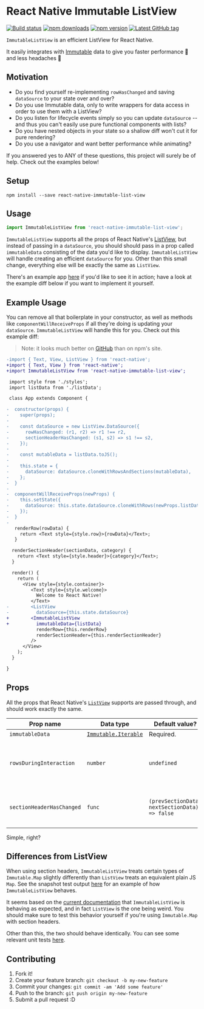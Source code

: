 # React Native Immutable ListView

[![Build status](https://travis-ci.org/cooperka/react-native-immutable-list-view.svg?branch=master)](https://travis-ci.org/cooperka/react-native-immutable-list-view)
[![npm downloads](https://img.shields.io/npm/dm/react-native-immutable-list-view.svg)](https://www.npmjs.com/package/react-native-immutable-list-view)
[![npm version](https://img.shields.io/npm/v/react-native-immutable-list-view.svg)](https://www.npmjs.com/package/react-native-immutable-list-view)
[![Latest GitHub tag](https://img.shields.io/github/tag/cooperka/react-native-immutable-list-view.svg)](https://github.com/cooperka/react-native-immutable-list-view)

`ImmutableListView` is an efficient ListView for React Native.

It easily integrates with [Immutable](https://facebook.github.io/immutable-js/) data to give you faster performance 🐎  and less headaches 🤕

## Motivation

- Do you find yourself re-implementing `rowHasChanged` and saving `dataSource` to your state over and over?
- Do you use Immutable data, only to write wrappers for data access in order to use them with a ListView?
- Do you listen for lifecycle events simply so you can update `dataSource` -- and thus you can't easily use pure functional components with lists?
- Do you have nested objects in your state so a shallow diff won't cut it for pure rendering?
- Do you use a navigator and want better performance while animating?

If you answered yes to ANY of these questions, this project will surely be of help. Check out the examples below!

## Setup

```console
npm install --save react-native-immutable-list-view
```

## Usage

```js
import ImmutableListView from 'react-native-immutable-list-view';
```

`ImmutableListView` supports all the props of React Native's [ListView](https://facebook.github.io/react-native/docs/listview.html),
but instead of passing in a `dataSource`, you should should pass in a prop called `immutableData`
consisting of the data you'd like to display. `ImmutableListView` will handle creating an efficient `dataSource` for you.
Other than this small change, everything else will be exactly the same as `ListView`.

There's an example app [here](https://github.com/cooperka/react-native-immutable-list-view/tree/master/example)
if you'd like to see it in action; have a look at the example diff below if you want to implement it yourself.

## Example Usage

You can remove all that boilerplate in your constructor, as well as methods like
`componentWillReceiveProps` if all they're doing is updating your `dataSource`.
`ImmutableListView` will handle this for you. Check out this example diff:

> Note: it looks much better on [GitHub](https://github.com/cooperka/react-native-immutable-list-view#example-usage) than on npm's site.

```diff
-import { Text, View, ListView } from 'react-native';
+import { Text, View } from 'react-native';
+import ImmutableListView from 'react-native-immutable-list-view';

 import style from './styles';
 import listData from './listData';

 class App extends Component {

-  constructor(props) {
-    super(props);
-
-    const dataSource = new ListView.DataSource({
-      rowHasChanged: (r1, r2) => r1 !== r2,
-      sectionHeaderHasChanged: (s1, s2) => s1 !== s2,
-    });
-
-    const mutableData = listData.toJS();
-
-    this.state = {
-      dataSource: dataSource.cloneWithRowsAndSections(mutableData),
-    };
-  }
-
-  componentWillReceiveProps(newProps) {
-    this.setState({
-      dataSource: this.state.dataSource.cloneWithRows(newProps.listData),
-    });
-  }
-
   renderRow(rowData) {
     return <Text style={style.row}>{rowData}</Text>;
   }

  renderSectionHeader(sectionData, category) {
    return <Text style={style.header}>{category}</Text>;
  }

  render() {
    return (
      <View style={style.container}>
         <Text style={style.welcome}>
           Welcome to React Native!
         </Text>
-        <ListView
-          dataSource={this.state.dataSource}
+        <ImmutableListView
+          immutableData={listData}
           renderRow={this.renderRow}
           renderSectionHeader={this.renderSectionHeader}
         />
      </View>
    );
  }

}
```

## Props

All the props that React Native's [`ListView`](https://facebook.github.io/react-native/docs/listview.html)
supports are passed through, and should work exactly the same.

| Prop name | Data type | Default value? | Description |
|-----------|-----------|----------------|-------------|
| `immutableData` | [`Immutable.Iterable`](https://facebook.github.io/immutable-js/docs/#/Iterable/isIterable) | Required. | The data to render. |
| `rowsDuringInteraction` | `number` | `undefined` | How many rows of data to initially display while waiting for interactions to finish (e.g. Navigation animations). If unspecified, this will not have any effect. |
| `sectionHeaderHasChanged` | `func` | `(prevSectionData, nextSectionData) => false` | Return true if your section header is dependent on your row data (uncommon). See [ListViewDataSource#constructor](https://facebook.github.io/react-native/docs/listviewdatasource.html#constructor) for more info. |

Simple, right?

## Differences from ListView

When using section headers, `ImmutableListView` treats certain types of `Immutable.Map` slightly differently
than `ListView` treats an equivalent plain JS `Map`. See the snapshot test output
[here](https://github.com/cooperka/react-native-immutable-list-view/blob/master/src/__tests__/__snapshots__/ImmutableListView.test.js.snap)
for an example of how `ImmutableListView` behaves.

It seems based on the [current documentation](https://facebook.github.io/react-native/releases/0.37/docs/listviewdatasource.html#constructor)
that `ImmutableListView` is behaving as expected, and in fact `ListView` is the one being weird.
You should make sure to test this behavior yourself if you're using `Immutable.Map` with section headers.

Other than this, the two should behave identically. You can see some relevant unit tests
[here](https://github.com/cooperka/react-native-immutable-list-view/blob/master/src/__tests__/comparison.test.js).

## Contributing

1. Fork it!
2. Create your feature branch: `git checkout -b my-new-feature`
3. Commit your changes: `git commit -am 'Add some feature'`
4. Push to the branch: `git push origin my-new-feature`
5. Submit a pull request :D

